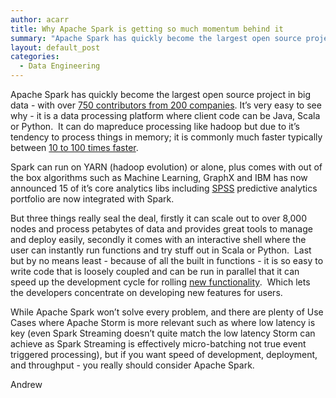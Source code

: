 ```yaml
---
author: acarr
title: Why Apache Spark is getting so much momentum behind it
summary: "Apache Spark has quickly become the largest open source project in big data, but why has it suddenly got so much momentum behind it?"
layout: default_post
categories:
  - Data Engineering
---
```


Apache Spark has quickly become the largest open source project in big data - with over [750 contributors from 200 companies](https://databricks.com/spark/about).
It’s very easy to see why - it is a data processing platform where client code can be Java, Scala or Python.  It can do mapreduce processing like hadoop but due to it’s tendency to process things in memory; it is commonly much faster typically between [10 to 100 times faster](http://www.zdnet.com/article/faster-more-capable-what-apache-spark-brings-to-hadoop/).

Spark can run on YARN (hadoop evolution) or alone, plus comes with out of the box algorithms such as Machine Learning, GraphX and IBM has now announced 15 of it’s core analytics libs including [SPSS](https://developer.ibm.com/predictiveanalytics/2015/11/06/spss-algorithms-optimized-for-apache-spark-spark-algorithms-extending-spss-modeler/) predictive analytics portfolio are now integrated with Spark.

But three things really seal the deal, firstly it can scale out to over 8,000 nodes and process petabytes of data and provides great tools to manage and deploy easily, secondly it comes with an interactive shell where the user can instantly run functions and try stuff out in Scala or Python.  Last but by no means least - because of all the built in functions - it is so easy to write code that is loosely coupled and can be run in parallel that it can speed up the development cycle for rolling [new functionality](http://www.toptal.com/spark/introduction-to-apache-spark).  Which lets the developers concentrate on developing new features for users.

While Apache Spark won’t solve every problem, and there are plenty of Use Cases where Apache Storm is more relevant such as where low latency is key (even Spark Streaming doesn’t quite match the low latency Storm can achieve as Spark Streaming is effectively micro-batching not true event triggered processing), but if you want speed of development, deployment, and throughput - you really should consider Apache Spark.

Andrew
